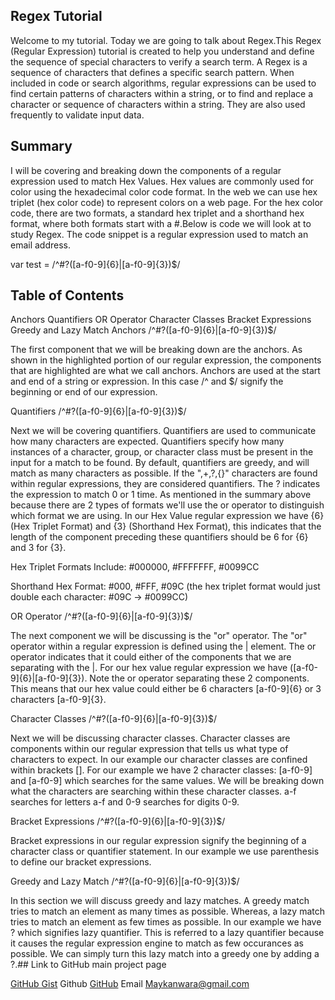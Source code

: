 ## Regex Tutorial
Welcome to my tutorial. Today we are going to talk about Regex.This Regex (Regular Expression) tutorial is created to help you understand and define the sequence of special characters to verify a search term. A Regex is a sequence of characters that defines a specific search pattern. When included in code or search algorithms, regular expressions can be used to find certain patterns of characters within a string, or to find and replace a character or sequence of characters within a string. They are also used frequently to validate input data.

## Summary
I will be covering and breaking down the components of a regular expression used to match Hex Values. Hex values are commonly used for color using the hexadecimal color code format. In the web we can use hex triplet (hex color code) to represent colors on a web page. For the hex color code, there are two formats, a standard hex triplet and a shorthand hex format, where both formats start with a #.Below is code we will look at to study Regex. The code snippet is a regular expression used to match an email address.

var test = /^#?([a-f0-9]{6}|[a-f0-9]{3})$/

## Table of Contents
Anchors
Quantifiers
OR Operator
Character Classes
Bracket Expressions
Greedy and Lazy Match
Anchors /^#?([a-f0-9]{6}|[a-f0-9]{3})$/

The first component that we will be breaking down are the anchors. As shown in the highlighted portion of our regular expression, the components that are highlighted are what we call anchors. Anchors are used at the start and end of a string or expression. In this case /^ and $/ signify the beginning or end of our expression.

Quantifiers /^#?([a-f0-9]{6}|[a-f0-9]{3})$/

Next we will be covering quantifiers. Quantifiers are used to communicate how many characters are expected. Quantifiers specify how many instances of a character, group, or character class must be present in the input for a match to be found. By default, quantifiers are greedy, and will match as many characters as possible. If the ",+,?,{}" characters are found within regular expressions, they are considered quantifiers. The ? indicates the expression to match 0 or 1 time. As mentioned in the summary above because there are 2 types of formats we'll use the or operator to distinguish which format we are using. In our Hex Value regular expression we have {6} (Hex Triplet Format) and {3} (Shorthand Hex Format), this indicates that the length of the component preceding these quantifiers should be 6 for {6} and 3 for {3}.

Hex Triplet Formats Include: #000000, #FFFFFFF, #0099CC

Shorthand Hex Format: #000, #FFF, #09C (the hex triplet format would just double each character: #09C -> #0099CC)

OR Operator /^#?([a-f0-9]{6}|[a-f0-9]{3})$/

The next component we will be discussing is the "or" operator. The "or" operator within a regular expression is defined using the | element. The or operator indicates that it could either of the components that we are separating with the |. For our hex value regular expression we have ([a-f0-9]{6}|[a-f0-9]{3}). Note the or operator separating these 2 components. This means that our hex value could either be 6 characters [a-f0-9]{6} or 3 characters [a-f0-9]{3}.

Character Classes /^#?([a-f0-9]{6}|[a-f0-9]{3})$/

Next we will be discussing character classes. Character classes are components within our regular expression that tells us what type of characters to expect. In our example our character classes are confined within brackets []. For our example we have 2 character classes: [a-f0-9] and [a-f0-9] which searches for the same values. We will be breaking down what the characters are searching within these character classes. a-f searches for letters a-f and 0-9 searches for digits 0-9.

Bracket Expressions /^#?([a-f0-9]{6}|[a-f0-9]{3})$/

Bracket expressions in our regular expression signify the beginning of a character class or quantifier statement. In our example we use parenthesis to define our bracket expressions.

Greedy and Lazy Match /^#?([a-f0-9]{6}|[a-f0-9]{3})$/

In this section we will discuss greedy and lazy matches. A greedy match tries to match an element as many times as possible. Whereas, a lazy match tries to match an element as few times as possible. In our example we have ? which signifies lazy quantifier. This is referred to a lazy quantifier because it causes the regular expression engine to match as few occurances as possible. We can simply turn this lazy match into a greedy one by adding a ?.## Link to GitHub main project page

[GitHub Gist](gist:599838f96a5aa8fcdd50c5a7679def07)
Github
[GitHub](https://github.com/Maykanwara)
Email
Maykanwara@gmail.com